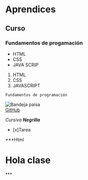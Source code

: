 # Aprendices
## Curso
### Fundamentos de progamación

- HTML
- CSS
- JAVA SCRIP

1. HTML
2.  CSS
3.  JAVASCRIPT

~~~
Fundamentos de programación
~~~

![Bandeja  paisa](https://res.cloudinary.com/db9wh5uvt/image/upload/v1625655763/1570939e9f814bec82c668279513c94f_BANDEJA-PAISA_708_600_grvumx.jpg)<br>
[GitHub](https://github.com/)

*Cursiva*
***Negrilla***

- [x]Tarea

***Html
<h1>Hola  clase</h1>
***
